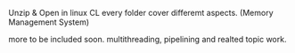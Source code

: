 Unzip & Open in linux CL
every folder cover differemt aspects. 
(Memory Management System)

more to be included soon.
multithreading, pipelining and realted topic work.
